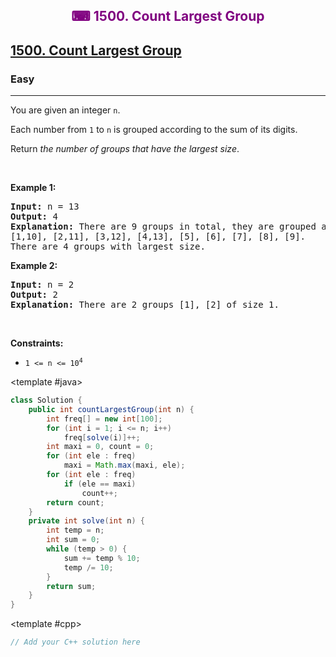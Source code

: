 <div align = "center">
<h style = "margin-bottom: 0px; margin-top: 0px; color : purple;" align = "center" class = "header">

## ⌨ 1500. Count Largest Group

</h>
</div>

<h2><a href="https://leetcode.com/problems/count-largest-group" target = "_blank">1500. Count Largest Group</a></h2><h3>Easy</h3><hr><p>You are given an integer <code>n</code>.</p>

<p>Each number from <code>1</code> to <code>n</code> is grouped according to the sum of its digits.</p>

<p>Return <em>the number of groups that have the largest size</em>.</p>

<p>&nbsp;</p>
<p><strong class="example">Example 1:</strong></p>

<pre>
<strong>Input:</strong> n = 13
<strong>Output:</strong> 4
<strong>Explanation:</strong> There are 9 groups in total, they are grouped according sum of its digits of numbers from 1 to 13:
[1,10], [2,11], [3,12], [4,13], [5], [6], [7], [8], [9].
There are 4 groups with largest size.
</pre>

<p><strong class="example">Example 2:</strong></p>

<pre>
<strong>Input:</strong> n = 2
<strong>Output:</strong> 2
<strong>Explanation:</strong> There are 2 groups [1], [2] of size 1.
</pre>

<p>&nbsp;</p>
<p><strong>Constraints:</strong></p>

<ul>
	<li><code>1 &lt;= n &lt;= 10<sup>4</sup></code></li>
</ul>

<CodeTabs :languages="[ { name: 'C++', slot: 'cpp' }, { name: 'Java', slot: 'java' } ]">

<template #java>

```java
class Solution {
    public int countLargestGroup(int n) {
        int freq[] = new int[100];
        for (int i = 1; i <= n; i++)
            freq[solve(i)]++;
        int maxi = 0, count = 0;
        for (int ele : freq)
            maxi = Math.max(maxi, ele);
        for (int ele : freq)
            if (ele == maxi)
                count++;
        return count;
    }
    private int solve(int n) {
        int temp = n;
        int sum = 0;
        while (temp > 0) {
            sum += temp % 10;
            temp /= 10;
        }
        return sum;
    }
}
```

</template>

<template #cpp>

```cpp
// Add your C++ solution here
```

</template>

</CodeTabs>
